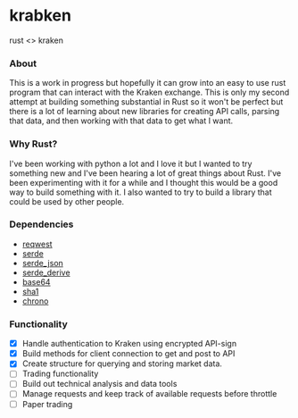 
# krabken
rust &lt;> kraken
### About
This is a work in progress but hopefully it can grow into an easy to use rust program that can interact with the Kraken exchange. This is only my second attempt at building something substantial in Rust so it won't be perfect but there is a lot of learning about new libraries for creating API calls, parsing that data, and then working with that data to get what I want.

### Why Rust?
I've been working with python a lot and I love it but I wanted to try something new and I've been hearing a lot of great things about Rust. I've been experimenting with it for a while and I thought this would be a good way to build something with it. I also wanted to try to build a library that could be used by other people.

### Dependencies
* [reqwest](https://github.com/seanmonstar/reqwest)
* [serde](https://github.com/serde-rs/serde)
* [serde_json](https://github.com/serde-rs/json)
* [serde_derive](https://github.com/serde-rs/serde_derive)
* [base64](https://github.com/silentbicycle/rust-base64)
* [sha1](https://github.com/m4b/sha1-rs)
* [chrono](https://github.com/chronotope/chrono)

### Functionality
- [x] Handle authentication to Kraken using encrypted API-sign
- [x] Build methods for client connection to get and post to API
- [x] Create structure for querying and storing market data.
- [ ] Trading functionality
- [ ] Build out technical analysis and data tools
- [ ] Manage requests and keep track of available requests before throttle
- [ ] Paper trading
